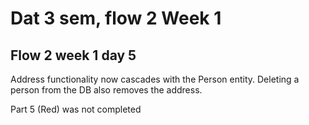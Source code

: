 # Dat 3 sem, flow 2 Week 1

## Flow 2 week 1 day 5
Address functionality now cascades with the Person entity.
Deleting a person from the DB also removes the address.

Part 5 (Red) was not completed

